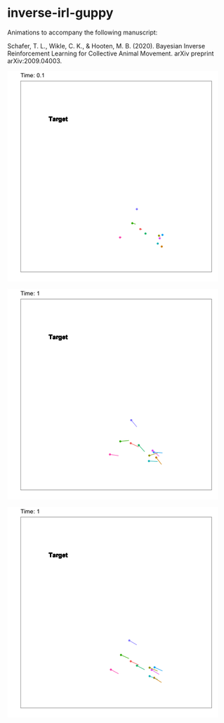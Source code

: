 # inverse-irl-guppy

Animations to accompany the following manuscript:

Schafer, T. L., Wikle, C. K., & Hooten, M. B. (2020). Bayesian Inverse Reinforcement Learning for Collective Animal Movement. arXiv preprint arXiv:2009.04003.

![](animations/observed_experiment.gif "Observed Male Guppy Experiment")

![Simulated state transitions using probabilitistic transitions induced by the posterior mean of the costs-to-go with initial positions from the observed experiment](animations/bisquare-rw_simulation.gif "Simulated Guppy Movement Bisquare Random Walk - Stochastic")

![Simulated state transitions choosing the least costly state as estimated by the posterior mean of the costs-to-go with initial positions from the observed experiment](animations/bisquare-rw_max_simulation.gif "Simulated Guppy Movement Bisquare Random Walk - Minimum Cost")
